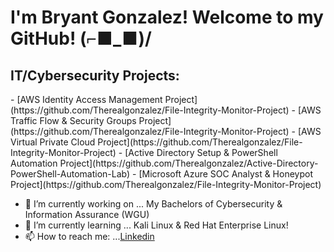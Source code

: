<h1>I'm Bryant Gonzalez! Welcome to my GitHub! (⌐■_■)/<br/>

<h2> IT/Cybersecurity Projects:</h2>
  - [AWS Identity Access Management Project](https://github.com/Therealgonzalez/File-Integrity-Monitor-Project)
  - [AWS Traffic Flow & Security Groups Project](https://github.com/Therealgonzalez/File-Integrity-Monitor-Project)
  - [AWS Virtual Private Cloud Project](https://github.com/Therealgonzalez/File-Integrity-Monitor-Project)
  - [Active Directory Setup & PowerShell Automation Project](https://github.com/Therealgonzalez/Active-Directory-PowerShell-Automation-Lab)
  - [Microsoft Azure SOC Analyst & Honeypot Project](https://github.com/Therealgonzalez/File-Integrity-Monitor-Project)

- 🔭 I’m currently working on ... My Bachelors of Cybersecurity & Information Assurance (WGU)
- 🌱 I’m currently learning ... Kali Linux & Red Hat Enterprise Linux!  
- 📫 How to reach me: ...<a href="https://www.linkedin.com/in/itsbryant/">Linkedin
